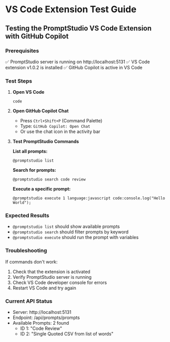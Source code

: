 # VS Code Extension Test Guide

## Testing the PromptStudio VS Code Extension with GitHub Copilot

### Prerequisites
✅ PromptStudio server is running on http://localhost:5131
✅ VS Code extension v1.0.2 is installed
✅ GitHub Copilot is active in VS Code

### Test Steps

1. **Open VS Code**
   ```
   code
   ```

2. **Open GitHub Copilot Chat**
   - Press `Ctrl+Shift+P` (Command Palette)
   - Type: `GitHub Copilot: Open Chat`
   - Or use the chat icon in the activity bar

3. **Test PromptStudio Commands**

   **List all prompts:**
   ```
   @promptstudio list
   ```

   **Search for prompts:**
   ```
   @promptstudio search code review
   ```

   **Execute a specific prompt:**
   ```
   @promptstudio execute 1 language:javascript code:console.log("Hello World");
   ```

### Expected Results

- `@promptstudio list` should show available prompts
- `@promptstudio search` should filter prompts by keyword
- `@promptstudio execute` should run the prompt with variables

### Troubleshooting

If commands don't work:
1. Check that the extension is activated
2. Verify PromptStudio server is running
3. Check VS Code developer console for errors
4. Restart VS Code and try again

### Current API Status
- Server: http://localhost:5131
- Endpoint: /api/prompts/prompts
- Available Prompts: 2 found
  - ID 1: "Code Review" 
  - ID 2: "Single Quoted CSV from list of words"
